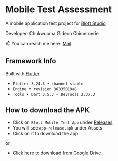 # Mobile Test Assessment

A mobile application test project for [Blott Studio](https://www.blott.studio/)

Developer: Chukwuoma Gideon Chimemerie

📫 You can reach me here: [Mail](mailto:gideon.dart@gmail.com).

## Framework Info

Built with [Flutter](https://flutter.dev)

- `Flutter 3.24.3 • channel stable`
- `Engine • revision 36335019a8`
- `Tools • Dart 3.5.3 • DevTools 2.37.3`

## How to download the APK

- Click on `Blott Mobile Test App` under [Releases](https://github.com/egideons/blott_mobile_test/releases)
- You will see `app-release.apk` under Assets
- Click on it to download the app

or

- [Click here to download from Google Drive](https://drive.google.com/drive/folders/1A6GaHuwQX-pQD6IbKKz_9mgpsLTwDBA-?usp=sharing)

